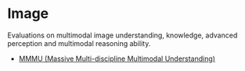 # Image

Evaluations on multimodal image understanding, knowledge, advanced perception and multimodal reasoning ability.

- [MMMU (Massive Multi-discipline Multimodal Understanding)](mmmu.md)